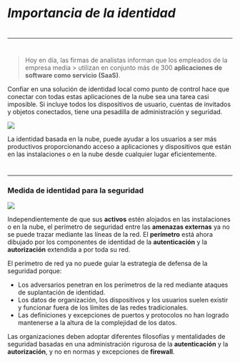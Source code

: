 # _Importancia de la identidad_
#
---
#
> Hoy en día, las firmas de analistas informan que los empleados de la empresa media > utilizan en conjunto más de 300 **aplicaciones de software como servicio (SaaS)**. 

Confiar en una solución de identidad local como punto de control hace que conectar con todas estas aplicaciones de la nube sea una tarea casi imposible. Si incluye todos los dispositivos de usuario, cuentas de invitados y objetos conectados, tiene una pesadilla de administración y seguridad.

![](https://docs.microsoft.com/es-es/learn/m365/m365-identity-overview/media/increase-identity-attacks.png)

La identidad basada en la nube, puede ayudar a los usuarios a ser más productivos proporcionando acceso a aplicaciones y dispositivos que están en las instalaciones o en la nube desde cualquier lugar eficientemente.

#
---
### Medida de identidad para la seguridad

![](https://docs.microsoft.com/es-es/learn/m365/m365-identity-overview/media/identity-new-security-perimeter.png)

Independientemente de que sus **activos** estén alojados en las instalaciones o en la nube, el perímetro de seguridad entre las **amenazas externas** ya no se puede trazar mediante las líneas de la red. El **perímetro** está ahora dibujado por los componentes de identidad de la **autenticación** y la **autorización** extendida a por toda su red.

El perímetro de red ya no puede guiar la estrategia de defensa de la seguridad porque:

- Los adversarios penetran en los perímetros de la red mediante ataques de suplantación de identidad.
- Los datos de organización, los dispositivos y los usuarios suelen existir y funcionar fuera de los límites de las redes tradicionales.
- Las definiciones y excepciones de puertos y protocolos no han logrado mantenerse a la altura de la complejidad de los datos.

Las organizaciones deben adoptar diferentes filosofías y mentalidades de seguridad basadas en una administración rigurosa de la **autenticación** y la **autorización**, y no en normas y excepciones de **firewall**.